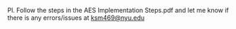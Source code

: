 Pl. Follow the steps in the AES Implementation Steps.pdf and let me know if there is any errors/issues at ksm469@nyu.edu
